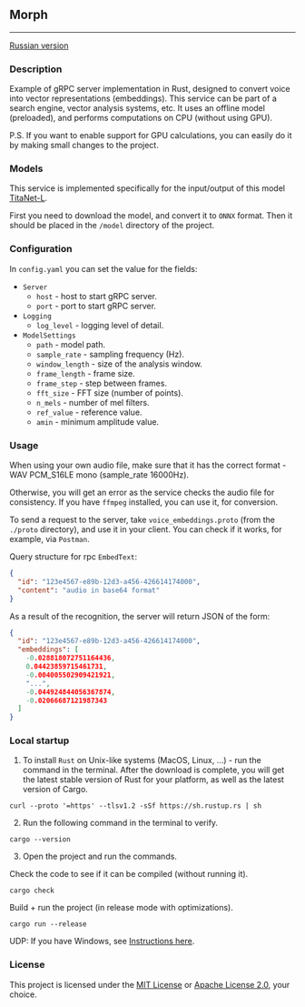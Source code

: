 ## Morph

---

[Russian version](https://github.com/Ave-Sergeev/Morph/blob/main/README.ru.md)

### Description

Example of gRPC server implementation in Rust, designed to convert voice into vector representations (embeddings).
This service can be part of a search engine, vector analysis systems, etc.
It uses an offline model (preloaded), and performs computations on CPU (without using GPU).

P.S. If you want to enable support for GPU calculations, you can easily do it by making small changes to the project.


### Models

This service is implemented specifically for the input/output of this model [TitaNet-L](https://catalog.ngc.nvidia.com/orgs/nvidia/teams/nemo/models/titanet_large).

First you need to download the model, and convert it to `ONNX` format.
Then it should be placed in the `/model` directory of the project.

### Configuration

In `config.yaml` you can set the value for the fields:

- `Server`
  - `host` - host to start gRPC server.
  - `port` - port to start gRPC server.
- `Logging`
  - `log_level` - logging level of detail.
- `ModelSettings`
  - `path` - model path.
  - `sample_rate` - sampling frequency (Hz).
  - `window_length` - size of the analysis window.
  - `frame_length` - frame size.
  - `frame_step` - step between frames.
  - `fft_size` - FFT size (number of points).
  - `n_mels` - number of mel filters.
  - `ref_value` - reference value.
  - `amin` - minimum amplitude value.

### Usage

When using your own audio file, make sure that it has the correct format - WAV PCM_S16LE mono (sample_rate 16000Hz).

Otherwise, you will get an error as the service checks the audio file for consistency.
If you have `ffmpeg` installed, you can use it, for conversion.

To send a request to the server, take `voice_embeddings.proto` (from the `./proto` directory), and use it in your client.
You can check if it works, for example, via `Postman`.

Query structure for rpc `EmbedText`:
```Json
{
  "id": "123e4567-e89b-12d3-a456-426614174000",
  "content": "audio in base64 format"
}
```

As a result of the recognition, the server will return JSON of the form:
```Json
{
  "id": "123e4567-e89b-12d3-a456-426614174000",
  "embeddings": [
    -0.028818072751164436,
    0.04423859715461731,
    -0.004005502909421921,
    "...",
    -0.044924844056367874,
    -0.02066687121987343
  ]
}
```

### Local startup

1) To install `Rust` on Unix-like systems (MacOS, Linux, ...) - run the command in the terminal.
   After the download is complete, you will get the latest stable version of Rust for your platform, as well as the latest version of Cargo.

```shell
curl --proto '=https' --tlsv1.2 -sSf https://sh.rustup.rs | sh
```

2) Run the following command in the terminal to verify.

```shell
cargo --version
```

3) Open the project and run the commands.

Check the code to see if it can be compiled (without running it).
```shell
cargo check
```

Build + run the project (in release mode with optimizations).
```shell
cargo run --release
```

UDP: If you have Windows, see [Instructions here](https://forge.rust-lang.org/infra/other-installation-methods.html).

### License

This project is licensed under the [MIT License](https://opensource.org/licenses/MIT) or [Apache License 2.0](https://www.apache.org/licenses/LICENSE-2.0), your choice.
